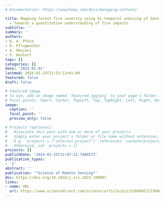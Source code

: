 ```yaml
---
# Documentation: https://wowchemy.com/docs/managing-content/

title: Mapping forest fire severity using bi-temporal unmixing of Sentinel-2 data
  - Towards a quantitative understanding of fire impacts
subtitle: ''
summary: ''
authors:
- K. A. Pfoch
- D. Pflugmacher
- A. Okujeni
- P. Hostert
tags: []
categories: []
date: '2023-01-01'
lastmod: 2024-01-25T13:53:11+01:00
featured: false
draft: false

# Featured image
# To use, add an image named `featured.jpg/png` to your page's folder.
# Focal points: Smart, Center, TopLeft, Top, TopRight, Left, Right, BottomLeft, Bottom, BottomRight.
image:
  caption: ''
  focal_point: ''
  preview_only: false

# Projects (optional).
#   Associate this post with one or more of your projects.
#   Simply enter your project's folder or file name without extension.
#   E.g. `projects = ["internal-project"]` references `content/project/deep-learning/index.md`.
#   Otherwise, set `projects = []`.
projects: []
publishDate: '2024-01-25T13:07:31.740857Z'
publication_types:
- '2'
abstract: ''
publication: '*Science of Remote Sensing*'
doi: https://doi.org/10.1016/j.srs.2023.100097
links:
- name: URL
  url: https://www.sciencedirect.com/science/article/pii/S2666017223000226
---
```

